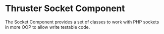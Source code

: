 Thruster Socket Component
============================================

The Socket Component provides a set of classes to work with PHP sockets in more OOP to allow write testable code.


